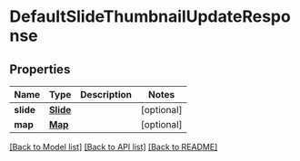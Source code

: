 # DefaultSlideThumbnailUpdateResponse

## Properties
Name | Type | Description | Notes
------------ | ------------- | ------------- | -------------
**slide** | [**Slide**](Slide.md) |  | [optional] 
**map** | [**Map**](Map.md) |  | [optional] 

[[Back to Model list]](../README.md#documentation-for-models) [[Back to API list]](../README.md#documentation-for-api-endpoints) [[Back to README]](../README.md)

